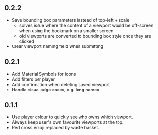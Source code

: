## 0.2.2
- Save bounding box parameters instead of top-left + scale
  - solves issue where the content of a viewport would be off-screen when using the bookmark on a smaller screen
  - old viewports are converted to bounding box style once they are clicked
- Clear viewport naming field when submitting

## 0.2.1

- Add Material Symbols for icons
- Add filters per player
- Add confirmation when deleting saved viewport
- Handle visual edge cases, e.g. long names

## 0.1.1

- Use player colour to quickly see who owns which viewport.
- Always keep user's own favourite viewports at the top.
- Red cross emoji replaced by waste basket.
